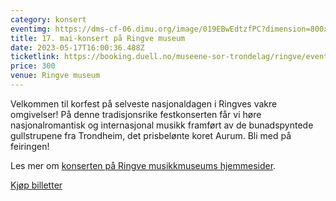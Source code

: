 ```yaml
---
category: konsert
eventimg: https://dms-cf-06.dimu.org/image/019EBwEdtzfPC?dimension=800x800
title: 17. mai-konsert på Ringve museum
date: 2023-05-17T16:00:36.488Z
ticketlink: https://booking.duell.no/museene-sor-trondelag/ringve/event/korkonsert-med-aurum
price: 300
venue: Ringve museum
---
```

Velkommen til korfest på selveste nasjonaldagen i Ringves vakre omgivelser! På denne tradisjonsrike festkonserten får vi høre nasjonalromantisk og internasjonal musikk framført av de bunadspyntede gullstrupene fra Trondheim, det prisbelønte koret Aurum. Bli med på feiringen!

Les mer om [konserten på Ringve musikkmuseums hjemmesider](https://ringve.no/2023-var/korkonsert-med-aurum).

[Kjøp billetter](https://booking.duell.no/museene-sor-trondelag/ringve/event/korkonsert-med-aurum)
